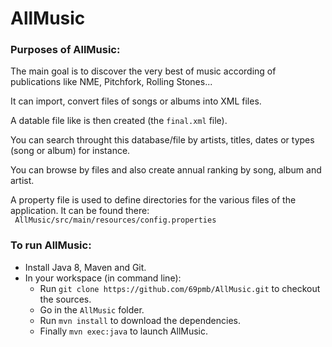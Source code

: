 # AllMusic
### Purposes of AllMusic:

The main goal is to discover the very best of music according of publications like NME, Pitchfork, Rolling Stones...

It can import, convert files of  songs or albums into XML files.

A datable file like is then created (the `final.xml` file).

You can search throught this database/file by artists, titles, dates or types (song or album) for instance.

You can browse by files and also create annual ranking by song, album and artist.

A property file is used to define directories for the various files of the application. It can be found there:  
` AllMusic/src/main/resources/config.properties`
### To run AllMusic:

- Install Java 8, Maven and Git.
- In your workspace (in command line):
  - Run `git clone https://github.com/69pmb/AllMusic.git` to checkout the sources.
  - Go in the `AllMusic` folder.
  - Run `mvn install` to download the dependencies.
  - Finally `mvn exec:java` to launch AllMusic.

